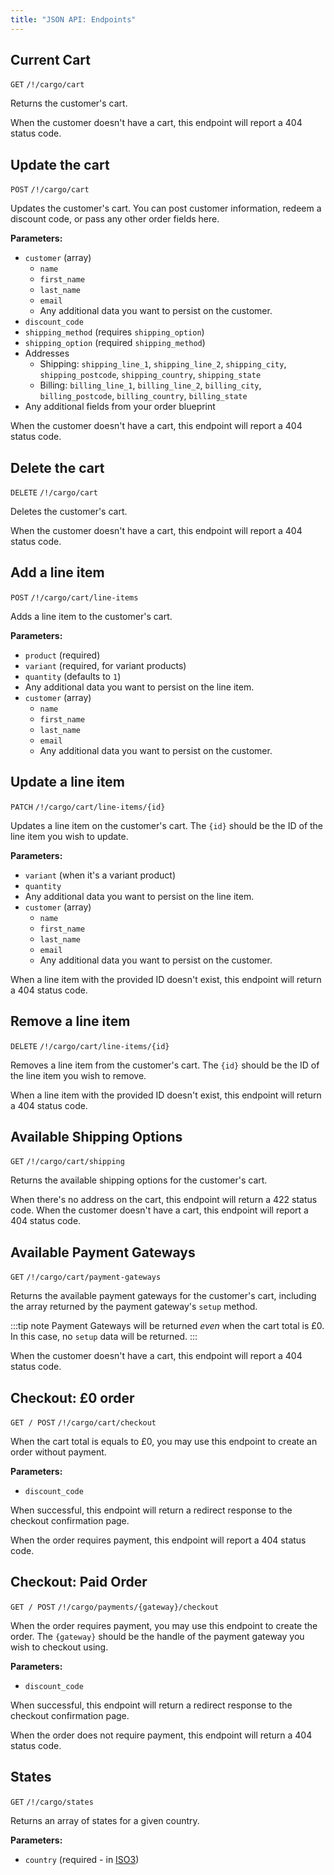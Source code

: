 ```yaml
---
title: "JSON API: Endpoints"
---
```

## Current Cart
`GET` `/!/cargo/cart`

Returns the customer's cart.

When the customer doesn't have a cart, this endpoint will report a 404 status code.

## Update the cart
`POST` `/!/cargo/cart`

Updates the customer's cart. You can post customer information, redeem a discount code, or pass any other order fields here.

**Parameters:**
* `customer` (array)
	* `name`
	* `first_name`
	* `last_name`
	* `email`
	* Any additional data you want to persist on the customer.
* `discount_code`
* `shipping_method` (requires `shipping_option`)
* `shipping_option` (required `shipping_method`)
* Addresses
	* Shipping: `shipping_line_1`, `shipping_line_2`, `shipping_city`, `shipping_postcode`, `shipping_country`, `shipping_state`
	* Billing: `billing_line_1`, `billing_line_2`, `billing_city`, `billing_postcode`, `billing_country`, `billing_state`
* Any additional fields from your order blueprint

When the customer doesn't have a cart, this endpoint will report a 404 status code.

## Delete the cart
`DELETE` `/!/cargo/cart`

Deletes the customer's cart.

When the customer doesn't have a cart, this endpoint will report a 404 status code.

## Add a line item
`POST` `/!/cargo/cart/line-items`

Adds a line item to the customer's cart.

**Parameters:**
* `product` (required)
* `variant` (required, for variant products)
* `quantity` (defaults to `1`)
* Any additional data you want to persist on the line item.
* `customer` (array)
	* `name`
	* `first_name`
	* `last_name`
	* `email`
	* Any additional data you want to persist on the customer.

## Update a line item
`PATCH` `/!/cargo/cart/line-items/{id}`

Updates a line item on the customer's cart. The `{id}` should be the ID of the line item you wish to update.

**Parameters:**
* `variant` (when it's a variant product)
* `quantity`
* Any additional data you want to persist on the line item.
* `customer` (array)
	* `name`
	* `first_name`
	* `last_name`
	* `email`
	* Any additional data you want to persist on the customer.

When a line item with the provided ID doesn't exist, this endpoint will return a 404 status code.

## Remove a line item
`DELETE` `/!/cargo/cart/line-items/{id}`

Removes a line item from the customer's cart. The `{id}` should be the ID of the line item you wish to remove.

When a line item with the provided ID doesn't exist, this endpoint will return a 404 status code.

## Available Shipping Options
`GET` `/!/cargo/cart/shipping`

Returns the available shipping options for the customer's cart.

When there's no address on the cart, this endpoint will return a 422 status code.
When the customer doesn't have a cart, this endpoint will report a 404 status code. 


## Available Payment Gateways
`GET` `/!/cargo/cart/payment-gateways`

Returns the available payment gateways for the customer's cart, including the array returned by the payment gateway's `setup` method.

:::tip note
Payment Gateways will be returned *even* when the cart total is £0. In this case, no `setup` data will be returned.
:::

When the customer doesn't have a cart, this endpoint will report a 404 status code. 

## Checkout: £0 order
`GET / POST` `/!/cargo/cart/checkout`

When the cart total is equals to £0, you may use this endpoint to create an order without payment.

**Parameters:**
* `discount_code`

When successful, this endpoint will return a redirect response to the checkout confirmation page.

When the order requires payment, this endpoint will report a 404 status code.

## Checkout: Paid Order
`GET / POST` `/!/cargo/payments/{gateway}/checkout`

When the order requires payment, you may use this endpoint to create the order. The `{gateway}` should be the handle of the payment gateway you wish to checkout using.

**Parameters:**
* `discount_code`

When successful, this endpoint will return a redirect response to the checkout confirmation page.

When the order does not require payment, this endpoint will return a 404 status code.

## States
`GET` `/!/cargo/states`

Returns an array of states for a given country.

**Parameters:**
* `country` (required - in [ISO3](https://www.iso.org/obp/ui#iso:pub:PUB500001:en))